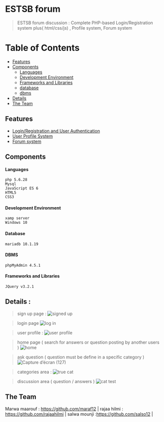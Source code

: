 # ESTSB  forum
> ESTSB forum discussion : Complete PHP-based Login/Registration system plus( html/css/js) , Profile system, Forum system 
# Table of Contents
* [Features](#Features)
* [Components](#Components)
  * [Languages](#Languages)
  * [Development Environment](#Development-Environment)
  * [Frameworks and Libraries](#Frameworks-and-Libraries)
  * [database](#databse)
  * [dbms](#dbms)
 * [Details](#details)
* [The Team](#the-team)

## Features
* [Login/Registration and User Authentication](#Login-Registration-and-User-Authentication)
* [User Profile System](#user-profile-system)
* [Forum system](#management-systems)
## Components

#### Languages
```
php 5.6.28
Mysql
JavaScript ES 6
HTML5
CSS3
```
#### Development Environment
```
xamp server 
Windows 10
```

#### Database
```
mariadb 10.1.19
```

#### DBMS
```
phpMyAdmin 4.5.1
```
#### Frameworks and Libraries
```
JQuery v3.2.1
```

## Details :

> sign up page :
![signed up](https://user-images.githubusercontent.com/80293557/146613528-6b6a540f-e5a1-4b83-a38d-d116cda6a073.jpeg)

> login page 
![log in](https://user-images.githubusercontent.com/80293557/146613579-afbbca82-5e44-4556-a489-0a3cf6d63a76.jpeg)

> user profile :
![user profile](https://user-images.githubusercontent.com/80293557/146613611-24890827-baf2-4573-a9bf-bdd64634f763.jpeg)

>home page ( search for answers or question posting by another users )
 ![home](https://user-images.githubusercontent.com/80293557/146613670-092bbacf-ae7a-4962-8b4c-a8834770cd57.PNG)
  
> ask question ( question must be define in a specific category ) 
![Capture d’écran (127)](https://user-images.githubusercontent.com/80293557/146613871-d89a3495-7f94-450f-9729-ac5180664171.png)


> categories area :
![true cat](https://user-images.githubusercontent.com/80293557/146613938-2039035f-f9ab-4c1a-a9cb-5fe9c67e87aa.PNG)

> discussion area ( question / answers ) 
![cat test](https://user-images.githubusercontent.com/80293557/146614246-18a2568e-2b0d-45df-bd83-9d88c65fad8e.PNG)


## The Team
Marwa maarouf : https://github.com/maraf12 |
rajaa hilmi : https://github.com/rajaahilmi |
salwa mounji :https://github.com/salso12  |


